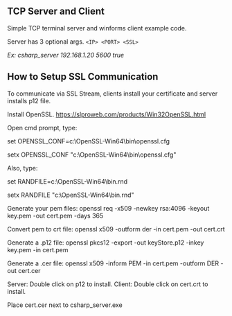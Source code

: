 ## TCP Server and Client

Simple TCP terminal server and winforms client example code.

Server has 3 optional args. `<IP> <PORT> <SSL>`

_Ex: csharp_server 192.168.1.20 5600 true_

## How to Setup SSL Communication

To communicate via SSL Stream, clients install your certificate and server installs p12 file.

Install OpenSSL. https://slproweb.com/products/Win32OpenSSL.html

Open cmd prompt, type: 

set OPENSSL_CONF=c:\OpenSSL-Win64\bin\openssl.cfg

setx OPENSSL_CONF "c:\OpenSSL-Win64\bin\openssl.cfg"

Also, type: 

set RANDFILE=c:\OpenSSL-Win64\bin\.rnd

setx RANDFILE "c:\OpenSSL-Win64\bin\.rnd"

Generate your pem files: openssl req -x509 -newkey rsa:4096 -keyout key.pem -out cert.pem -days 365

Convert pem to crt file: openssl x509 -outform der -in cert.pem -out cert.crt

Generate a .p12 file: openssl pkcs12 -export -out keyStore.p12 -inkey key.pem -in cert.pem

Generate a .cer file: openssl x509 -inform PEM -in cert.pem -outform DER -out cert.cer

Server: Double click on p12 to install. Client: Double click on cert.crt to install.

Place cert.cer next to csharp_server.exe

